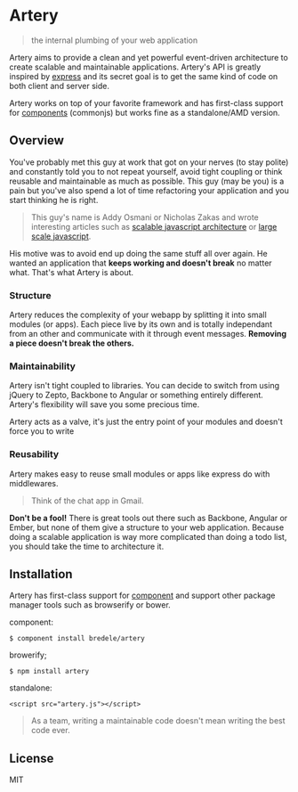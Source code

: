 
# Artery

  > the internal plumbing of your web application

Artery aims to provide a clean and yet powerful event-driven architecture to create scalable and maintainable applications. Artery's API is greatly inspired by [express](http://github.com/visionmedia/express) and its secret goal is to get the same kind of code on both client and server side.

Artery works on top of your favorite framework and has first-class support for [components](http://github.com/component) (commonjs) but works fine as a standalone/AMD version.


## Overview

You've probably met this guy at work that got on your nerves (to stay polite) and constantly told you to not repeat yourself, avoid tight coupling or think reusable and maintainable as much as possible. This guy (may be you) is a pain but you've also spend a lot of time refactoring your application and you start thinking he is right.

  > This guy's name is Addy Osmani or Nicholas Zakas and wrote interesting articles such as [scalable javascript architecture](http://www.slideshare.net/nzakas/scalable-javascript-application-architecture-2012) or [large scale javascript](http://addyosmani.com/largescalejavascript/).

His motive was to avoid end up doing the same stuff all over again. He wanted an application that **keeps working and doesn't break** no matter what. That's what Artery is about.

### Structure

Artery reduces the complexity of your webapp by splitting it into small modules (or apps). Each piece live by its own and is totally independant from an other and communicate with it through event messages. **Removing a piece doesn't break the others.**

### Maintainability

Artery isn't tight coupled to libraries. You can decide to switch from using jQuery to Zepto, Backbone to Angular or something entirely different. Artery's flexibility will save you some precious time.

Artery acts as a valve, it's just the entry point of your modules and doesn't force you to write 


### Reusability

Artery makes easy to reuse small modules or apps like express do with middlewares.

 > Think of the chat app in Gmail. 




**Don't be a fool!** There is great tools out there such as Backbone, Angular or Ember, but none of them give a structure to your web application. Because doing a scalable application is way more complicated than doing a todo list, you should take the time to architecture it.

## Installation


Artery has first-class support for [component](http://github.com/component) and support other package manager tools such as browserify or bower.

component:

    $ component install bredele/artery

browerify;

    $ npm install artery

standalone:

    <script src="artery.js"></script>


 > As a team, writing a maintainable code doesn't mean writing the best code ever. 


## License

  MIT
